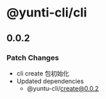 # @yunti-cli/cli

## 0.0.2

### Patch Changes

- cli create 包初始化
- Updated dependencies
  - @yuntu-cli/create@0.0.2
